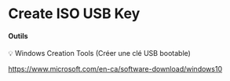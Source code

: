 # Create ISO USB Key


#### Outils

:bulb: Windows Creation Tools (Créer une clé USB bootable)

https://www.microsoft.com/en-ca/software-download/windows10
